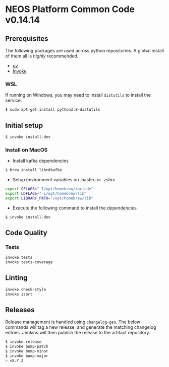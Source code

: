 # NEOS Platform Common Code v0.14.14

## Prerequisites

The following packages are used across python repositories. A global install of them all is *highly* recommended.

* [uv](https://docs.astral.sh/uv/getting-started/installation/)
* [Invoke](https://www.pyinvoke.org/installing.html)

### WSL

If running on Windows, you may need to install `distutils` to install the service.

```bash
$ sudo apt-get install python3.8-distutils
```

## Initial setup

```bash
$ invoke install-dev
```

### Install on MacOS

* Install kafka dependencies

```bash
$ brew install librdkafka
```

* Setup environment variables on .bashrc or .zshrc

```bash
export CFLAGS="-I/opt/homebrew/include"
export LDFLAGS="-L/opt/homebrew/lib"
export LIBRARY_PATH="/opt/homebrew/lib"
```

* Execute the following command to install the dependencies

```bash
$ invoke install-dev
```

## Code Quality

### Tests

```bash
invoke tests
invoke tests-coverage
```

## Linting

```bash
invoke check-style
invoke isort
```

## Releases

Release management is handled using `changelog-gen`. The below commands will
tag a new release, and generate the matching changelog entries. Jenkins will
then publish the release to the artifact repository.

```bash
$ invoke release
$ invoke bump-patch
$ invoke bump-minor
$ invoke bump-major
> vX.Y.Z
```
